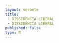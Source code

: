 ```yaml
---
layout: verbete
title:
 - DISSIDENCIA LIBERAL
 - DISSIDÊNCIA LIBERAL
published: false
type: R
---
```


